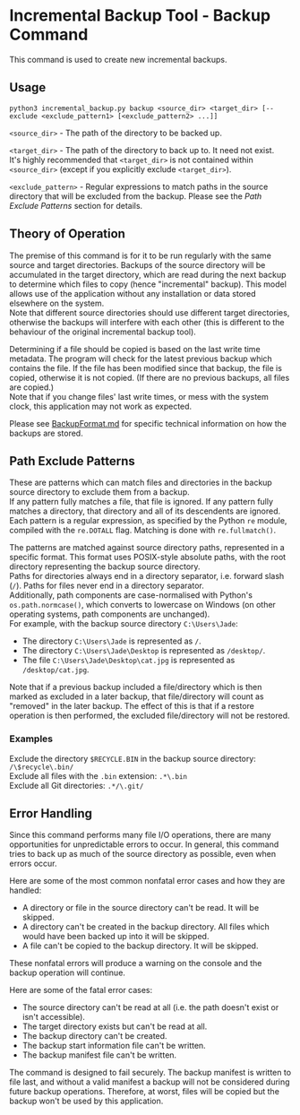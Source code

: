 # Incremental Backup Tool - Backup Command

This command is used to create new incremental backups.

## Usage

```
python3 incremental_backup.py backup <source_dir> <target_dir> [--exclude <exclude_pattern1> [<exclude_pattern2> ...]]
```

`<source_dir>` - The path of the directory to be backed up.

`<target_dir>` - The path of the directory to back up to. It need not exist.  
It's highly recommended that `<target_dir>` is not contained within `<source_dir>` (except if you explicitly exclude `<target_dir>`).

`<exclude_pattern>` - Regular expressions to match paths in the source directory that will be excluded from the backup.
Please see the _Path Exclude Patterns_ section for details.

## Theory of Operation

The premise of this command is for it to be run regularly with the same source and target directories.
Backups of the source directory will be accumulated in the target directory, which are read during the next backup to determine which files to copy (hence "incremental" backup).
This model allows use of the application without any installation or data stored elsewhere on the system.  
Note that different source directories should use different target directories, otherwise the backups will interfere with each other (this is different to the behaviour of the original incremental backup tool).

Determining if a file should be copied is based on the last write time metadata.
The program will check for the latest previous backup which contains the file.
If the file has been modified since that backup, the file is copied, otherwise it is not copied. (If there are no previous backups, all files are copied.)  
Note that if you change files' last write times, or mess with the system clock, this application may not work as expected.

Please see [BackupFormat.md](BackupFormat.md) for specific technical information on how the backups are stored.

## Path Exclude Patterns

These are patterns which can match files and directories in the backup source directory to exclude them from a backup.  
If any pattern fully matches a file, that file is ignored. If any pattern fully matches a directory, that directory and all of its descendents are ignored.  
Each pattern is a regular expression, as specified by the Python `re` module, compiled with the `re.DOTALL` flag. Matching is done with `re.fullmatch()`.  

The patterns are matched against source directory paths, represented in a specific format.
This format uses POSIX-style absolute paths, with the root directory representing the backup source directory.  
Paths for directories always end in a directory separator, i.e. forward slash (`/`). Paths for files never end in a directory separator.  
Additionally, path components are case-normalised with Python's `os.path.normcase()`, which converts to lowercase on Windows (on other operating systems, path components are unchanged).  
For example, with the backup source directory `C:\Users\Jade`:

- The directory `C:\Users\Jade` is represented as `/`.
- The directory `C:\Users\Jade\Desktop` is represented as `/desktop/`.
- The file `C:\Users\Jade\Desktop\cat.jpg` is represented as `/desktop/cat.jpg`.

Note that if a previous backup included a file/directory which is then marked as excluded in a later backup, that file/directory will count as "removed" in the later backup.
The effect of this is that if a restore operation is then performed, the excluded file/directory will not be restored.

### Examples

Exclude the directory `$RECYCLE.BIN` in the backup source directory: `/\$recycle\.bin/`  
Exclude all files with the `.bin` extension: `.*\.bin`  
Exclude all Git directories: `.*/\.git/`

## Error Handling

Since this command performs many file I/O operations, there are many opportunities for unpredictable errors to occur.
In general, this command tries to back up as much of the source directory as possible, even when errors occur.  

Here are some of the most common nonfatal error cases and how they are handled:

- A directory or file in the source directory can't be read. It will be skipped.
- A directory can't be created in the backup directory. All files which would have been backed up into it will be skipped.
- A file can't be copied to the backup directory. It will be skipped.

These nonfatal errors will produce a warning on the console and the backup operation will continue.

Here are some of the fatal error cases:

- The source directory can't be read at all (i.e. the path doesn't exist or isn't accessible).
- The target directory exists but can't be read at all.
- The backup directory can't be created.
- The backup start information file can't be written.
- The backup manifest file can't be written.

The command is designed to fail securely.
The backup manifest is written to file last, and without a valid manifest a backup will not be considered during future backup operations.
Therefore, at worst, files will be copied but the backup won't be used by this application.

